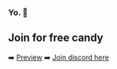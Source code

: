 ### Yo. 👋
## Join for free candy
➡️ [Preview](https://imgur.com/a/GJWxK2L)
➡️ [Join discord here](https://discord.gg/9Mac9tUYhw)
